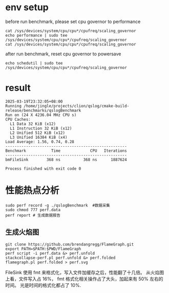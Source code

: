 # env setup
before run benchmark, please set cpu governor to performance
```shell
cat /sys/devices/system/cpu/cpu*/cpufreq/scaling_governor
echo performance | sudo tee /sys/devices/system/cpu/cpu*/cpufreq/scaling_governor
cat /sys/devices/system/cpu/cpu*/cpufreq/scaling_governor
```

after run benchmark, reset cpu governor to powersave
```shell
echo schedutil | sudo tee /sys/devices/system/cpu/cpu*/cpufreq/scaling_governor
```


# result
```shell
2025-03-19T23:32:05+08:00
Running /home/jingle/projects/clion/qslog/cmake-build-release/benchmarks/qslogBenchmark
Run on (24 X 4236.04 MHz CPU s)
CPU Caches:
  L1 Data 32 KiB (x12)
  L1 Instruction 32 KiB (x12)
  L2 Unified 512 KiB (x12)
  L3 Unified 16384 KiB (x4)
Load Average: 1.56, 0.74, 0.28
-----------------------------------------------------
Benchmark           Time             CPU   Iterations
-----------------------------------------------------
bmFileSink        368 ns          368 ns      1887624

Process finished with exit code 0
```


# 性能热点分析
```shell
sudo perf record -g ./qslogBenchmark  #数据采集
sudo chmod 777 perf.data
perf report # 生成数据报告
```

## 生成火焰图
```shell
git clone https://github.com/brendangregg/FlameGraph.git
export PATH=$PATH:$PWD/FlameGraph
perf script -i perf.data &> perf.unfold
stackcollapse-perf.pl perf.unfold &> perf.folded
flamegraph.pl perf.folded > perf.svg
```

FileSink 使用 fmt 来格式化，写入文件加缓存之后，性能翻了十几倍。
从火焰图上看，文件写入占 16%， fmt 格式化相关操作占了大头，加起来有 50% 左右的时间。 光是时间的格式化都占了 10%.
